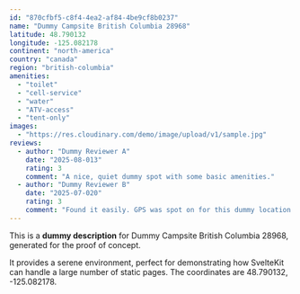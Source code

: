 ```yaml
---
id: "870cfbf5-c8f4-4ea2-af84-4be9cf8b0237"
name: "Dummy Campsite British Columbia 28968"
latitude: 48.790132
longitude: -125.082178
continent: "north-america"
country: "canada"
region: "british-columbia"
amenities:
  - "toilet"
  - "cell-service"
  - "water"
  - "ATV-access"
  - "tent-only"
images:
  - "https://res.cloudinary.com/demo/image/upload/v1/sample.jpg"
reviews:
  - author: "Dummy Reviewer A"
    date: "2025-08-013"
    rating: 3
    comment: "A nice, quiet dummy spot with some basic amenities."
  - author: "Dummy Reviewer B"
    date: "2025-07-020"
    rating: 3
    comment: "Found it easily. GPS was spot on for this dummy location."
---
```


This is a **dummy description** for Dummy Campsite British Columbia 28968, generated for the proof of concept.

It provides a serene environment, perfect for demonstrating how SvelteKit can handle a large number of static pages. The coordinates are 48.790132, -125.082178.
